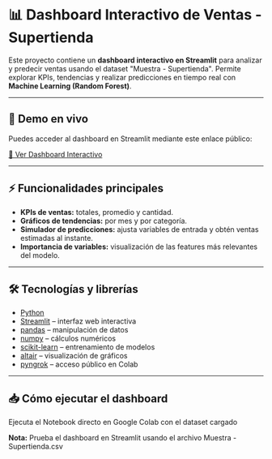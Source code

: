 # 📊 Dashboard Interactivo de Ventas - Supertienda

Este proyecto contiene un **dashboard interactivo en Streamlit** para analizar y predecir ventas usando el dataset "Muestra - Supertienda". Permite explorar KPIs, tendencias y realizar predicciones en tiempo real con **Machine Learning (Random Forest)**.

---

## 🚀 Demo en vivo

Puedes acceder al dashboard en Streamlit mediante este enlace público:

[🔗 Ver Dashboard Interactivo](https://tableau-supertienda-predicciones-app-dashboard.streamlit.app/)

---

## ⚡ Funcionalidades principales

- **KPIs de ventas:** totales, promedio y cantidad.  
- **Gráficos de tendencias:** por mes y por categoría.  
- **Simulador de predicciones:** ajusta variables de entrada y obtén ventas estimadas al instante.  
- **Importancia de variables:** visualización de las features más relevantes del modelo.

---

## 🛠️ Tecnologías y librerías

- [Python](https://www.python.org/)  
- [Streamlit](https://streamlit.io/) – interfaz web interactiva  
- [pandas](https://pandas.pydata.org/) – manipulación de datos  
- [numpy](https://numpy.org/) – cálculos numéricos  
- [scikit-learn](https://scikit-learn.org/) – entrenamiento de modelos  
- [altair](https://altair-viz.github.io/) – visualización de gráficos  
- [pyngrok](https://ngrok.com/) – acceso público en Colab

---

## 📥 Cómo ejecutar el dashboard

Ejecuta el Notebook directo en Google Colab con el dataset cargado

**Nota:** Prueba el dashboard en Streamlit usando el archivo Muestra - Supertienda.csv


